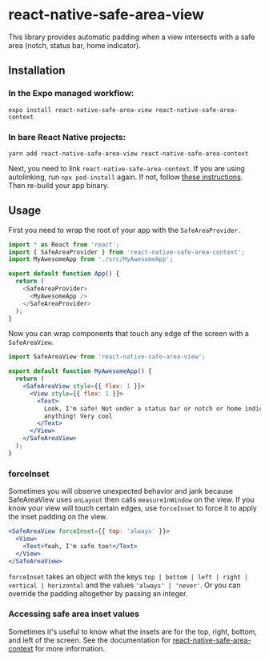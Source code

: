 # react-native-safe-area-view

This library provides automatic padding when a view intersects with a safe area (notch, status bar, home indicator).

## Installation

### In the Expo managed workflow:

```
expo install react-native-safe-area-view react-native-safe-area-context
```

### In bare React Native projects:

```
yarn add react-native-safe-area-view react-native-safe-area-context
```

Next, you need to link `react-native-safe-area-context`. If you are using autolinking, run `npx pod-install` again. If not, follow [these instructions](https://github.com/th3rdwave/react-native-safe-area-context#getting-started). Then re-build your app binary.

## Usage

First you need to wrap the root of your app with the `SafeAreaProvider`.

```js
import * as React from 'react';
import { SafeAreaProvider } from 'react-native-safe-area-context';
import MyAwesomeApp from './src/MyAwesomeApp';

export default function App() {
  return (
    <SafeAreaProvider>
      <MyAwesomeApp />
    </SafeAreaProvider>
  );
}
```

Now you can wrap components that touch any edge of the screen with a `SafeAreaView`.

```jsx
import SafeAreaView from 'react-native-safe-area-view';

export default function MyAwesomeApp() {
  return (
    <SafeAreaView style={{ flex: 1 }}>
      <View style={{ flex: 1 }}>
        <Text>
          Look, I'm safe! Not under a status bar or notch or home indicator or
          anything! Very cool
        </Text>
      </View>
    </SafeAreaView>
  );
}
```

### forceInset

Sometimes you will observe unexpected behavior and jank because SafeAreaView uses `onLayout` then calls `measureInWindow` on the view. If you know your view will touch certain edges, use `forceInset` to force it to apply the inset padding on the view.

```jsx
<SafeAreaView forceInset={{ top: 'always' }}>
  <View>
    <Text>Yeah, I'm safe too!</Text>
  </View>
</SafeAreaView>
```

`forceInset` takes an object with the keys `top | bottom | left | right | vertical | horizontal` and the values `'always' | 'never'`. Or you can override the padding altogether by passing an integer.

### Accessing safe area inset values

Sometimes it's useful to know what the insets are for the top, right, bottom, and left of the screen. See the documentation for [react-native-safe-area-context](https://github.com/th3rdwave/react-native-safe-area-context) for more information.
